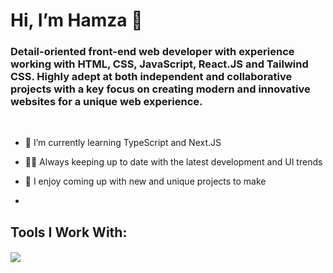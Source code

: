 # Hi, I’m Hamza 👋

### Detail-oriented front-end web developer with experience working with HTML, CSS, JavaScript, React.JS and Tailwind CSS. Highly adept at both independent and collaborative projects with a key focus on creating modern and innovative websites for a unique web experience.

<br>

- 🌱 I’m currently learning TypeScript and Next.JS
- :technologist: Always keeping up to date with the latest development and UI trends
- 🤔 I enjoy coming up with new and unique projects to make

- <br>

## Tools I Work With:
#### <p align="center">
  <a href="https://skillicons.dev">
    <img src="https://skillicons.dev/icons?i=html,css,javascript,react,typescript,tailwind,bootstrap,figma,materialui,perline=14" />
  </a>
</p>




